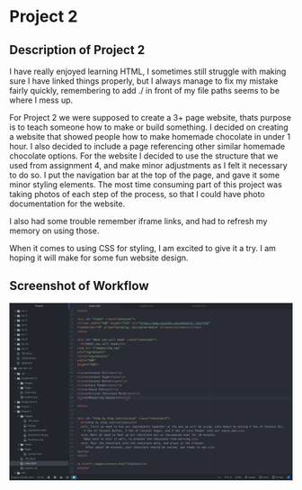 <h1>Project 2</h1>

<h2>Description of Project 2</h2>

I have really enjoyed learning HTML, I sometimes still struggle with making sure I have linked things properly, but I always manage to fix my mistake fairly quickly, remembering to add ./ in front of my file paths seems to be where I mess up.

For Project 2 we were supposed to create a 3+ page website, thats purpose is to teach someone how to make or build something. I decided on creating a website that showed people how to make homemade chocolate in under 1 hour. I also decided to include a page referencing other similar homemade chocolate options. For the website I decided to use the structure that we used from assignment 4, and make minor adjustments as I felt it necessary to do so. I put the navigation bar at the top of the page, and gave it some minor styling elements. The most time consuming part of this project was taking photos of each step of the process, so that I could have photo documentation for the website.

I also had some trouble remember iframe links, and had to refresh my memory on using those.

When it comes to using CSS for styling, I am excited to give it a try. I am hoping it will make for some fun website design.

## Screenshot of Workflow
 ![screenshot](./images/Workflow.png)
